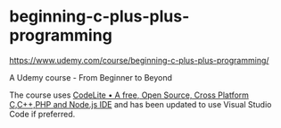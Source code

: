# beginning-c-plus-plus-programming
https://www.udemy.com/course/beginning-c-plus-plus-programming/

A Udemy course - From Beginner to Beyond

The course uses [CodeLite • A free, Open Source, Cross Platform C,C++,PHP and Node.js IDE](https://codelite.org/) and has been updated to use Visual Studio Code if preferred.



